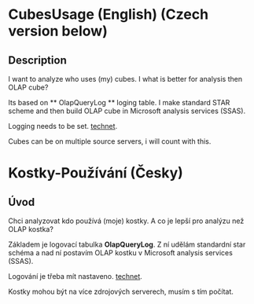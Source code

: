 # CubesUsage (English) (Czech version below)

## Description

I want to analyze who uses (my) cubes. I what is better for analysis then OLAP cube?

Its based on ** OlapQueryLog ** loging table. I make standard STAR scheme and then build OLAP cube in Microsoft analysis services (SSAS).

Logging needs to be set. [technet](https://technet.microsoft.com/en-us/library/cc917676.aspx). 

Cubes can be on multiple source servers, i will count with this.

# Kostky-Používání (Česky)
## Úvod

Chci analyzovat kdo používá (moje) kostky. A co je lepší pro analýzu než OLAP kostka?

Základem je logovací tabulka **OlapQueryLog**. Z ní udělám standardní star schéma a nad ní postavím OLAP kostku v Microsoft analysis services (SSAS).

Logování je třeba mít nastaveno. [technet](https://technet.microsoft.com/en-us/library/cc917676.aspx). 

Kostky mohou být na více zdrojových serverech, musím s tím počítat.







